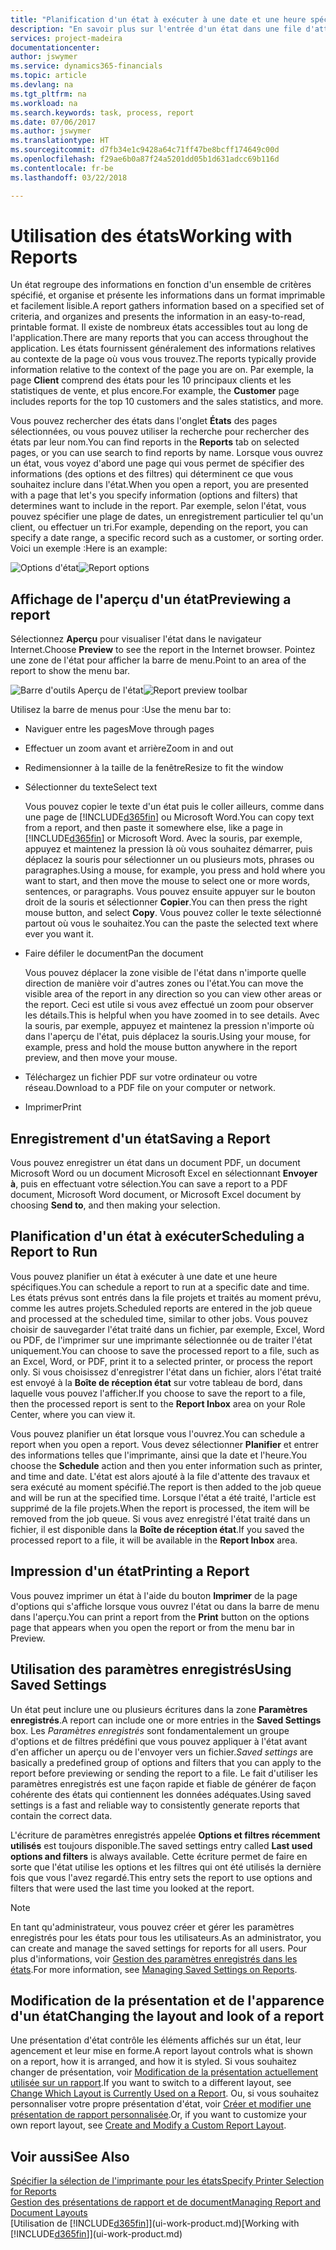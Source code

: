 ```yaml
---
title: "Planification d'un état à exécuter à une date et une heure spécifiques | Microsoft Docs"
description: "En savoir plus sur l'entrée d'un état dans une file d'attente de projets et la planification de son traitement à une date et à une heure spécifiques."
services: project-madeira
documentationcenter: 
author: jswymer
ms.service: dynamics365-financials
ms.topic: article
ms.devlang: na
ms.tgt_pltfrm: na
ms.workload: na
ms.search.keywords: task, process, report
ms.date: 07/06/2017
ms.author: jswymer
ms.translationtype: HT
ms.sourcegitcommit: d7fb34e1c9428a64c71ff47be8bcff174649c00d
ms.openlocfilehash: f29ae6b0a87f24a5201dd05b1d631adcc69b116d
ms.contentlocale: fr-be
ms.lasthandoff: 03/22/2018

---
```

# <a name="working-with-reports"></a><span data-ttu-id="b6311-103">Utilisation des états</span><span class="sxs-lookup"><span data-stu-id="b6311-103">Working with Reports</span></span>
<span data-ttu-id="b6311-104">Un état regroupe des informations en fonction d'un ensemble de critères spécifié, et organise et présente les informations dans un format imprimable et facilement lisible.</span><span class="sxs-lookup"><span data-stu-id="b6311-104">A report gathers information based on a specified set of criteria, and organizes and presents the information in an easy-to-read, printable format.</span></span> <span data-ttu-id="b6311-105">Il existe de nombreux états accessibles tout au long de l'application.</span><span class="sxs-lookup"><span data-stu-id="b6311-105">There are many reports that you can access throughout the application.</span></span> <span data-ttu-id="b6311-106">Les états fournissent généralement des informations relatives au contexte de la page où vous vous trouvez.</span><span class="sxs-lookup"><span data-stu-id="b6311-106">The reports typically provide information relative to the context of the page you are on.</span></span> <span data-ttu-id="b6311-107">Par exemple, la page **Client** comprend des états pour les 10 principaux clients et les statistiques de vente, et plus encore.</span><span class="sxs-lookup"><span data-stu-id="b6311-107">For example, the **Customer** page includes reports for the top 10 customers and the sales statistics, and more.</span></span>

<span data-ttu-id="b6311-108">Vous pouvez rechercher des états dans l'onglet **États** des pages sélectionnées, ou vous pouvez utiliser la recherche pour rechercher des états par leur nom.</span><span class="sxs-lookup"><span data-stu-id="b6311-108">You can find reports in the **Reports** tab on selected pages, or you can use search to find reports by name.</span></span> <span data-ttu-id="b6311-109">Lorsque vous ouvrez un état, vous voyez d'abord une page qui vous permet de spécifier des informations (des options et des filtres) qui déterminent ce que vous souhaitez inclure dans l'état.</span><span class="sxs-lookup"><span data-stu-id="b6311-109">When you open a report, you are presented with a page that let's you specify information (options and filters) that determines want to include in the report.</span></span> <span data-ttu-id="b6311-110">Par exemple, selon l'état, vous pouvez spécifier une plage de dates, un enregistrement particulier tel qu'un client, ou effectuer un tri.</span><span class="sxs-lookup"><span data-stu-id="b6311-110">For example, depending on the report, you can specify a date range, a specific record such as a customer, or sorting order.</span></span> <span data-ttu-id="b6311-111">Voici un exemple :</span><span class="sxs-lookup"><span data-stu-id="b6311-111">Here is an example:</span></span>

<span data-ttu-id="b6311-112">![Options d'état](media/report_options.png "Options d'état")</span><span class="sxs-lookup"><span data-stu-id="b6311-112">![Report options](media/report_options.png "Report options")</span></span>

## <a name="previewing-a-report"></a><span data-ttu-id="b6311-113">Affichage de l'aperçu d'un état</span><span class="sxs-lookup"><span data-stu-id="b6311-113">Previewing a report</span></span>
<span data-ttu-id="b6311-114">Sélectionnez **Aperçu** pour visualiser l'état dans le navigateur Internet.</span><span class="sxs-lookup"><span data-stu-id="b6311-114">Choose **Preview** to see the report in the Internet browser.</span></span> <span data-ttu-id="b6311-115">Pointez une zone de l'état pour afficher la barre de menu.</span><span class="sxs-lookup"><span data-stu-id="b6311-115">Point to an area of the report to show the menu bar.</span></span>  

<span data-ttu-id="b6311-116">![Barre d'outils Aperçu de l'état](media/report_viewer.png "Barre d'outils Aperçu de l'état")</span><span class="sxs-lookup"><span data-stu-id="b6311-116">![Report preview toolbar](media/report_viewer.png "Report preview toolbar")</span></span>

<span data-ttu-id="b6311-117">Utilisez la barre de menus pour :</span><span class="sxs-lookup"><span data-stu-id="b6311-117">Use the menu bar to:</span></span>

-   <span data-ttu-id="b6311-118">Naviguer entre les pages</span><span class="sxs-lookup"><span data-stu-id="b6311-118">Move through pages</span></span>
-   <span data-ttu-id="b6311-119">Effectuer un zoom avant et arrière</span><span class="sxs-lookup"><span data-stu-id="b6311-119">Zoom in and out</span></span>
-   <span data-ttu-id="b6311-120">Redimensionner à la taille de la fenêtre</span><span class="sxs-lookup"><span data-stu-id="b6311-120">Resize to fit the window</span></span>
-   <span data-ttu-id="b6311-121">Sélectionner du texte</span><span class="sxs-lookup"><span data-stu-id="b6311-121">Select text</span></span>

    <span data-ttu-id="b6311-122">Vous pouvez copier le texte d'un état puis le coller ailleurs, comme dans une page de [!INCLUDE[d365fin](includes/d365fin_md.md)] ou Microsoft Word.</span><span class="sxs-lookup"><span data-stu-id="b6311-122">You can copy text from a report, and then paste it somewhere else, like a page in [!INCLUDE[d365fin](includes/d365fin_md.md)] or Microsoft Word.</span></span>  <span data-ttu-id="b6311-123">Avec la souris, par exemple, appuyez et maintenez la pression là où vous souhaitez démarrer, puis déplacez la souris pour sélectionner un ou plusieurs mots, phrases ou paragraphes.</span><span class="sxs-lookup"><span data-stu-id="b6311-123">Using a mouse, for example, you press and hold where you want to start, and then move the mouse to select one or more words, sentences, or paragraphs.</span></span> <span data-ttu-id="b6311-124">Vous pouvez ensuite appuyer sur le bouton droit de la souris et sélectionner **Copier**.</span><span class="sxs-lookup"><span data-stu-id="b6311-124">You can then press the right mouse button, and select **Copy**.</span></span> <span data-ttu-id="b6311-125">Vous pouvez coller le texte sélectionné partout où vous le souhaitez.</span><span class="sxs-lookup"><span data-stu-id="b6311-125">You can the paste the selected text where ever you want it.</span></span>
-   <span data-ttu-id="b6311-126">Faire défiler le document</span><span class="sxs-lookup"><span data-stu-id="b6311-126">Pan the document</span></span>

    <span data-ttu-id="b6311-127">Vous pouvez déplacer la zone visible de l'état dans n'importe quelle direction de manière voir d'autres zones ou l'état.</span><span class="sxs-lookup"><span data-stu-id="b6311-127">You can move the visible area of the report in any direction so you can view other areas or the report.</span></span> <span data-ttu-id="b6311-128">Ceci est utile si vous avez effectué un zoom pour observer les détails.</span><span class="sxs-lookup"><span data-stu-id="b6311-128">This is helpful when you have zoomed in to see details.</span></span>  <span data-ttu-id="b6311-129">Avec la souris, par exemple, appuyez et maintenez la pression n'importe où dans l'aperçu de l'état, puis déplacez la souris.</span><span class="sxs-lookup"><span data-stu-id="b6311-129">Using your mouse, for example, press and hold the mouse button anywhere in the report preview, and then move your mouse.</span></span>

-   <span data-ttu-id="b6311-130">Téléchargez un fichier PDF sur votre ordinateur ou votre réseau.</span><span class="sxs-lookup"><span data-stu-id="b6311-130">Download to a PDF file on your computer or network.</span></span>
-   <span data-ttu-id="b6311-131">Imprimer</span><span class="sxs-lookup"><span data-stu-id="b6311-131">Print</span></span>


## <a name="saving-a-report"></a><span data-ttu-id="b6311-132">Enregistrement d'un état</span><span class="sxs-lookup"><span data-stu-id="b6311-132">Saving a Report</span></span>
<span data-ttu-id="b6311-133">Vous pouvez enregistrer un état dans un document PDF, un document Microsoft Word ou un document Microsoft Excel en sélectionnant **Envoyer à**, puis en effectuant votre sélection.</span><span class="sxs-lookup"><span data-stu-id="b6311-133">You can save a report to a PDF document, Microsoft Word document, or Microsoft Excel document by choosing **Send to**, and then making your selection.</span></span>

## <a name="ScheduleReport"></a> <span data-ttu-id="b6311-134">Planification d'un état à exécuter</span><span class="sxs-lookup"><span data-stu-id="b6311-134">Scheduling a Report to Run</span></span>
<span data-ttu-id="b6311-135">Vous pouvez planifier un état à exécuter à une date et une heure spécifiques.</span><span class="sxs-lookup"><span data-stu-id="b6311-135">You can schedule a report to run at a specific date and time.</span></span> <span data-ttu-id="b6311-136">Les états prévus sont entrés dans la file projets et traités au moment prévu, comme les autres projets.</span><span class="sxs-lookup"><span data-stu-id="b6311-136">Scheduled reports are entered in the job queue and processed at the scheduled time, similar to other jobs.</span></span> <span data-ttu-id="b6311-137">Vous pouvez choisir de sauvegarder l'état traité dans un fichier, par exemple, Excel, Word ou PDF, de l'imprimer sur une imprimante sélectionnée ou de traiter l'état uniquement.</span><span class="sxs-lookup"><span data-stu-id="b6311-137">You can choose to save the processed report to a file, such as an Excel, Word, or PDF, print it to a selected printer, or process the report only.</span></span> <span data-ttu-id="b6311-138">Si vous choisissez d'enregistrer l'état dans un fichier, alors l'état traité est envoyé à la **Boîte de réception état** sur votre tableau de bord, dans laquelle vous pouvez l'afficher.</span><span class="sxs-lookup"><span data-stu-id="b6311-138">If you choose to save the report to a file, then the processed report is sent to the **Report Inbox** area on your Role Center, where you can view it.</span></span>

<span data-ttu-id="b6311-139">Vous pouvez planifier un état lorsque vous l'ouvrez.</span><span class="sxs-lookup"><span data-stu-id="b6311-139">You can schedule a report when you open a report.</span></span> <span data-ttu-id="b6311-140">Vous devez sélectionner **Planifier** et entrer des informations telles que l'imprimante, ainsi que la date et l'heure.</span><span class="sxs-lookup"><span data-stu-id="b6311-140">You choose the **Schedule** action and then you enter information such as printer, and time and date.</span></span> <span data-ttu-id="b6311-141">L'état est alors ajouté à la file d'attente des travaux et sera exécuté au moment spécifié.</span><span class="sxs-lookup"><span data-stu-id="b6311-141">The report is then added to the job queue and will be run at the specified time.</span></span> <span data-ttu-id="b6311-142">Lorsque l'état a été traité, l'article est supprimé de la file projets.</span><span class="sxs-lookup"><span data-stu-id="b6311-142">When the report is processed, the item will be removed from the job queue.</span></span> <span data-ttu-id="b6311-143">Si vous avez enregistré l'état traité dans un fichier, il est disponible dans la **Boîte de réception état**.</span><span class="sxs-lookup"><span data-stu-id="b6311-143">If you saved the processed report to a file, it will be available in the **Report Inbox** area.</span></span>

## <a name="PrintReport"></a><span data-ttu-id="b6311-144">Impression d'un état</span><span class="sxs-lookup"><span data-stu-id="b6311-144">Printing a Report</span></span>
<span data-ttu-id="b6311-145">Vous pouvez imprimer un état à l'aide du bouton **Imprimer** de la page d'options qui s'affiche lorsque vous ouvrez l'état ou dans la barre de menu dans l'aperçu.</span><span class="sxs-lookup"><span data-stu-id="b6311-145">You can print a report from the **Print** button on the options page that appears when you open the report or from the menu bar in Preview.</span></span>

## <a name="using-saved-settings"></a><span data-ttu-id="b6311-146">Utilisation des paramètres enregistrés</span><span class="sxs-lookup"><span data-stu-id="b6311-146">Using Saved Settings</span></span>
<span data-ttu-id="b6311-147">Un état peut inclure une ou plusieurs écritures dans la zone **Paramètres enregistrés**.</span><span class="sxs-lookup"><span data-stu-id="b6311-147">A report can include one or more entries in the **Saved Settings** box.</span></span> <span data-ttu-id="b6311-148">Les *Paramètres enregistrés* sont fondamentalement un groupe d'options et de filtres prédéfini que vous pouvez appliquer à l'état avant d'en afficher un aperçu ou de l'envoyer vers un fichier.</span><span class="sxs-lookup"><span data-stu-id="b6311-148">*Saved settings* are basically a predefined group of options and filters that you can apply to the report before previewing or sending the report to a file.</span></span> <span data-ttu-id="b6311-149">Le fait d'utiliser les paramètres enregistrés est une façon rapide et fiable de générer de façon cohérente des états qui contiennent les données adéquates.</span><span class="sxs-lookup"><span data-stu-id="b6311-149">Using saved settings is a fast and reliable way to consistently generate reports that contain the correct data.</span></span>

<span data-ttu-id="b6311-150">L'écriture de paramètres enregistrés appelée **Options et filtres récemment utilisés** est toujours disponible.</span><span class="sxs-lookup"><span data-stu-id="b6311-150">The saved settings entry called **Last used options and filters** is always available.</span></span> <span data-ttu-id="b6311-151">Cette écriture permet de faire en sorte que l'état utilise les options et les filtres qui ont été utilisés la dernière fois que vous l'avez regardé.</span><span class="sxs-lookup"><span data-stu-id="b6311-151">This entry sets the report to use options and filters that were used the last time you looked at the report.</span></span>

>[!NOTE]
><span data-ttu-id="b6311-152">En tant qu'administrateur, vous pouvez créer et gérer les paramètres enregistrés pour les états pour tous les utilisateurs.</span><span class="sxs-lookup"><span data-stu-id="b6311-152">As an administrator, you can create and manage the saved settings for reports for all users.</span></span> <span data-ttu-id="b6311-153">Pour plus d'informations, voir [Gestion des paramètres enregistrés dans les états](reports-saving-reusing-settings.md).</span><span class="sxs-lookup"><span data-stu-id="b6311-153">For more information, see [Managing Saved Settings on Reports](reports-saving-reusing-settings.md).</span></span>

## <a name="changing-the-layout-and-look-of-a-report"></a><span data-ttu-id="b6311-154">Modification de la présentation et de l'apparence d'un état</span><span class="sxs-lookup"><span data-stu-id="b6311-154">Changing the layout and look of a report</span></span>
<span data-ttu-id="b6311-155">Une présentation d'état contrôle les éléments affichés sur un état, leur agencement et leur mise en forme.</span><span class="sxs-lookup"><span data-stu-id="b6311-155">A report layout controls what is shown on a report, how it is arranged, and how it is styled.</span></span> <span data-ttu-id="b6311-156">Si vous souhaitez changer de présentation, voir [Modification de la présentation actuellement utilisée sur un rapport](ui-how-change-layout-currently-used-report.md).</span><span class="sxs-lookup"><span data-stu-id="b6311-156">If you want to switch to a different layout, see [Change Which Layout is Currently Used on a Report](ui-how-change-layout-currently-used-report.md).</span></span> <span data-ttu-id="b6311-157">Ou, si vous souhaitez personnaliser votre propre présentation d'état, voir [Créer et modifier une présentation de rapport personnalisée](ui-how-create-custom-report-layout.md).</span><span class="sxs-lookup"><span data-stu-id="b6311-157">Or, if you want to customize your own report layout, see [Create and Modify a Custom Report Layout](ui-how-create-custom-report-layout.md).</span></span>

## <a name="see-also"></a><span data-ttu-id="b6311-158">Voir aussi</span><span class="sxs-lookup"><span data-stu-id="b6311-158">See Also</span></span>
[<span data-ttu-id="b6311-159">Spécifier la sélection de l'imprimante pour les états</span><span class="sxs-lookup"><span data-stu-id="b6311-159">Specify Printer Selection for Reports</span></span>](ui-specify-printer-selection-reports.md)  
[<span data-ttu-id="b6311-160">Gestion des présentations de rapport et de document</span><span class="sxs-lookup"><span data-stu-id="b6311-160">Managing Report and Document Layouts</span></span>](ui-manage-report-layouts.md)  
<span data-ttu-id="b6311-161">[Utilisation de [!INCLUDE[d365fin](includes/d365fin_md.md)]](ui-work-product.md)</span><span class="sxs-lookup"><span data-stu-id="b6311-161">[Working with [!INCLUDE[d365fin](includes/d365fin_md.md)]](ui-work-product.md)</span></span>

